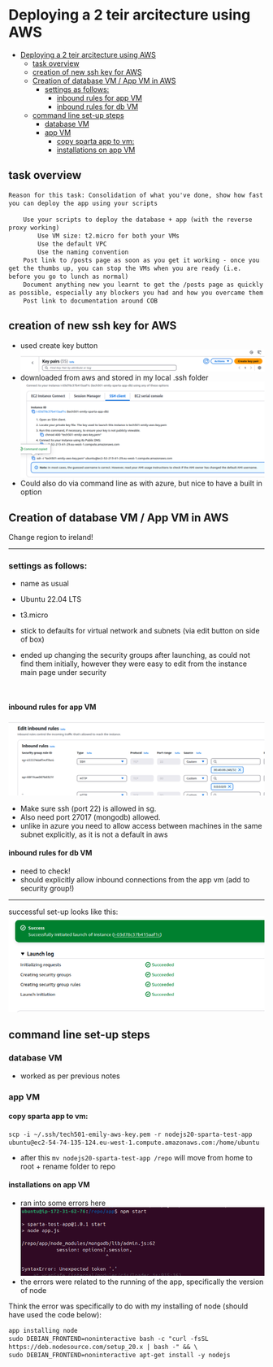 # Deploying a 2 teir arcitecture using AWS 

- [Deploying a 2 teir arcitecture using AWS](#deploying-a-2-teir-arcitecture-using-aws)
  - [task overview](#task-overview)
  - [creation of new ssh key for AWS](#creation-of-new-ssh-key-for-aws)
  - [Creation of database VM / App VM in AWS](#creation-of-database-vm--app-vm-in-aws)
    - [settings as follows:](#settings-as-follows)
      - [inbound rules for app VM](#inbound-rules-for-app-vm)
      - [inbound rules for db VM](#inbound-rules-for-db-vm)
  - [command line set-up steps](#command-line-set-up-steps)
    - [database VM](#database-vm)
    - [app VM](#app-vm)
      - [copy sparta app to vm:](#copy-sparta-app-to-vm)
      - [installations on app VM](#installations-on-app-vm)


## task overview
```
Reason for this task: Consolidation of what you've done, show how fast you can deploy the app using your scripts

    Use your scripts to deploy the database + app (with the reverse proxy working)
        Use VM size: t2.micro for both your VMs
        Use the default VPC
        Use the naming convention
    Post link to /posts page as soon as you get it working - once you get the thumbs up, you can stop the VMs when you are ready (i.e. before you go to lunch as normal)
    Document anything new you learnt to get the /posts page as quickly as possible, especially any blockers you had and how you overcame them
    Post link to documentation around COB
``` 

## creation of new ssh key for AWS 
* used create key button
![alt text](aws-setup-screenshots/key-select.png)
* downloaded from aws and stored in my local .ssh folder 
![alt text](aws-setup-screenshots/making-ssh-aws.png)
* Could also do via command line as with azure, but nice to have a built in option

## Creation of database VM / App VM in AWS

Change region to ireland! 

--- 
### settings as follows:

* name as usual 
* Ubuntu 22.04 LTS
* t3.micro
* stick to defaults for virtual network and subnets (via edit button on side of box) 

* ended up changing the security groups after launching, as could not find them initially, however they were easy to edit from the instance main page under security 
<br>

#### inbound rules for app VM

![alt text](aws-setup-screenshots/inbound-rules-aws.png)
  * Make sure ssh (port 22) is allowed in sg.
  * Also need port 27017 (mongodb) allowed.
  * unlike in azure you need to allow access between machines in the same subnet explicitly, as it is not a default in aws 

#### inbound rules for db VM
* need to check! 
* should explicitly allow inbound connections from the app vm (add to security group!)

---

successful set-up looks like this: 
![alt text](aws-setup-screenshots/launch-log-aws.png)

## command line set-up steps 

### database VM
* worked as per previous notes 

### app VM 

#### copy sparta app to vm: 
```
scp -i ~/.ssh/tech501-emily-aws-key.pem -r nodejs20-sparta-test-app ubuntu@ec2-54-74-135-124.eu-west-1.compute.amazonaws.com:/home/ubuntu
```
* after this `mv nodejs20-sparta-test-app /repo` will move from home to root + rename folder to repo

#### installations on app VM  

* ran into some errors here
![alt text](aws-setup-screenshots/troubleshoot-nodejs.png)
* the errors were related to the running of the app, specifically the version of node

Think the error was specifically to do with my installing of node (should have used the code below): 
```
app installing node
sudo DEBIAN_FRONTEND=noninteractive bash -c "curl -fsSL https://deb.nodesource.com/setup_20.x | bash -" && \
sudo DEBIAN_FRONTEND=noninteractive apt-get install -y nodejs
``` 